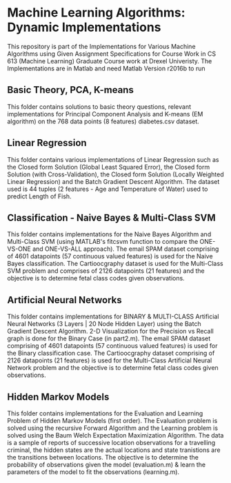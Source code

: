 # Machine Learning Algorithms: Dynamic Implementations

This repository is part of the Implementations for Various Machine Algorithms using Given Assignment Specifications for Course Work in CS 613 (Machine Learning) Graduate Course work at Drexel Univeristy. The Implementations are in Matlab and need Matlab Version r2016b to run

## Basic Theory, PCA, K-means
This folder contains solutions to basic theory questions, relevant implementations for Principal Component Analysis and K-means (EM algorithm) on the 768 data points (8 features) diabetes.csv dataset.

## Linear Regression
This folder contains various implementations of Linear Regression such as the Closed form Solution (Global Least Squared Error), the Closed form Solution (with Cross-Validation), the Closed form Solution (Locally Weighted Linear Regression) and the Batch Gradient Descent Algorithm. The dataset used is 44 tuples (2 features - Age and Temperature of Water) used to predict Length of Fish.

## Classification - Naive Bayes & Multi-Class SVM
This folder contains implementations for the Naive Bayes Algorithm and Multi-Class SVM (using MATLAB's fitcsvm function to compare the ONE-VS-ONE and ONE-VS-ALL approach). The email SPAM dataset comprising of 4601 datapoints (57 continuous valued features) is used for the Naive Bayes classification. The Cartioocgraphy dataset is used for the Multi-Class SVM problem and comprises of 2126 datapoints (21 features) and the objective is to determine fetal class codes given observations.

## Artificial Neural Networks
This folder contains implementations for BINARY & MULTI-CLASS Artificial Neural Networks (3 Layers | 20 Node Hidden Layer) using the Batch Gradient Descent Algorithm. 2-D Visualization for the Precision vs Recall graph is done for the Binary Case (in part2.m). The email SPAM dataset comprising of 4601 datapoints (57 continuous valued features) is used for the Binary classification case. The Cartioocgraphy dataset comprising of 2126 datapoints (21 features) is used for the Multi-Class Artificial Neural Network problem and the objective is to determine fetal class codes given observations.

## Hidden Markov Models
This folder contains implementations for the Evaluation and Learning Problem of Hidden Markov Models (first order). The Evaluation problem is solved using the recursive Forward Algorithm and the Learning problem is solved using the Baum Welch Expectation Maximization Algorithm. The data is a sample of reports of successive location observations for a travelling criminal, the hidden states are the actual locations and state tranistions are the transitions between locations. The objective is to determine the probability of observations given the model (evaluation.m) & learn the parameters of the model to fit the observations (learning.m).
